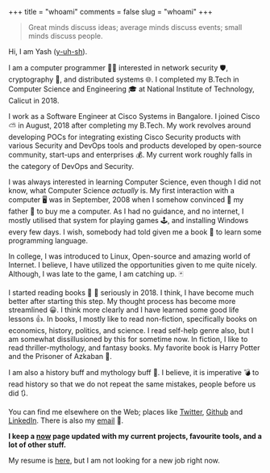 +++
title = "whoami"
comments = false
slug = "whoami"
+++
> Great minds discuss ideas; average minds discuss events; small minds discuss people.
>
Hi, I am Yash ([y-uh-sh](https://www.youtube.com/watch?v=mzJVVcVVbA4)).

I am a computer programmer 👨‍💻 interested in network security 🛡, cryptography 🔐, and distributed systems 🌐. I completed my B.Tech in Computer Science and Engineering 🎓 at National Institute of Technology, Calicut in 2018.

I work as a Software Engineer at Cisco Systems in Bangalore. I joined Cisco ⛅ in August, 2018 after completing my B.Tech. My work revolves around developing POCs for integrating existing Cisco Security products with various Security and DevOps tools and products developed by open-source community, start-ups and enterprises 💰. My current work roughly falls in the category of DevOps and Security.

I was always interested in learning Computer Science, even though I did not know, what Computer Science *actually* is. My first interaction with a computer 🖥️ was in September, 2008 when I somehow convinced 🙏 my father 👨 to buy me a computer. As I had no guidance, and no internet, I mostly utilised that system for playing games 🕹, and installing Windows every few days. I wish, somebody had told given me a book 📖 to learn some programming language.



In college, I was introduced to Linux, Open-source and amazing world of Internet. I believe, I have utilized the opportunities given to me quite nicely. Although, I was late to the game, I am catching up. 🃏

I started reading books 📖 📗 seriously in 2018. I think, I have become much better after starting this step. My thought process has become more streamlined 😀. I think more clearly and I have learned some good life lessons 👍. In books, I mostly like to read non-fiction, specifically books on economics, history, politics, and science. I read self-help genre also, but I am somewhat dissillusioned by this for sometime now. In fiction, I like to read thriller-mythology, and fantasy books. My favorite book is Harry Potter and the Prisoner of Azkaban 🏰. 

I am also a history buff and mythology buff 📜. I believe, it is imperative 💣 to read history so that we do not repeat the same mistakes, people before us did 🔃.

You can find me elsewhere on the Web; places like [Twitter](https://twitter.com/yash__here), [Github](https://github.com/yashhere) and [LinkedIn](https://www.linkedin.com/in/theyashagarwal). There is also my [email](mailto:yashagarwaljpr+blog@gmail.com) 📩.

**I keep a [now](/now) page updated with my current projects, favourite tools, and a lot of other stuff.**

My resume is [here](/pdf/resume.pdf), but I am not looking for a new job right now.